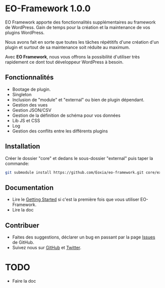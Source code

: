 # EO-Framework 1.0.0

EO Framework apporte des fonctionnalités supplémentaires au framework de WordPress.
Gain de temps pour la création et la maintenance de vos plugins WordPress.

Nous avons fait en sorte que toutes les tâches répétitifs d'une création d'un plugin et surtout de sa maintenance soit réduite au maximum.

Avec **EO Framework**, nous vous offrons la possibilité d'utiliser très rapidement ce dont tout développeur WordPress à besoin.

## Fonctionnalités

* Bootage de plugin.
* Singleton
* Inclusion de "module" et "external" ou bien de plugin dépendant.
* Gestion des vues
* Gestion JSON/CSV
* Gestion de la définition de schéma pour vos données
* Lib JS et CSS
* Log
* Gestion des conflits entre les différents plugins

## Installation

Créer le dossier "core" et dedans le sous-dossier "external" puis taper la commande:

```bash
git submodule install https://github.com/Eoxia/eo-framework.git core/external/eo-framework
```

## Documentation

* Lire le [Getting Started](https://github.com/Eoxia/eo-framework-starter) si c'est la première fois que vous utiliser EO-Framework.
* Lire la doc

## Contribuer

* Faites des suggestions, déclarer un bug en passant par la page [Issues](https://github.com/Eoxia/eo-framework/issues) de GitHub.
* Suivez nous sur [GitHub](https://github.com/Eoxia) et [Twitter](https://twitter.com/eoxia).

# TODO
* Faire la doc
